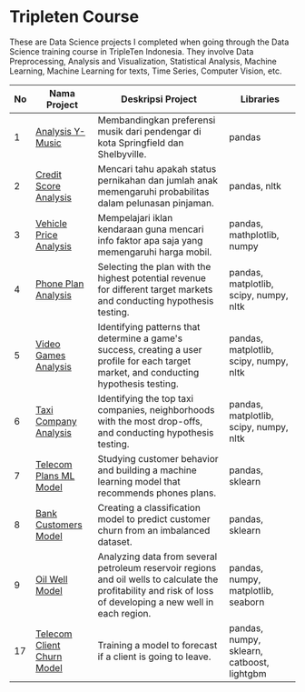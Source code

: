 # Tripleten Course

These are Data Science projects I completed when going through the Data Science training course in TripleTen Indonesia. They involve Data Preprocessing, Analysis and Visualization, Statistical Analysis, Machine Learning, Machine Learning for texts, Time Series, Computer Vision, etc.

| No  |Nama Project                  | Deskripsi Project                          | Libraries |
|----|-----------------------------|------------------------------------------|------------|
| 1  | [Analysis Y-Music](https://github.com/Iskandar2312/Tripleten-Course/tree/Project-1) | Membandingkan preferensi musik dari pendengar di kota Springfield dan Shelbyville. | pandas |
| 2  |[Credit Score Analysis](https://github.com/Iskandar2312/Tripleten-Course/tree/Project-2) | Mencari tahu apakah status pernikahan dan jumlah anak memengaruhi probabilitas dalam pelunasan pinjaman.        | pandas, nltk |
| 3  |[Vehicle Price Analysis](https://github.com/Iskandar2312/Tripleten-Course/tree/Project-3)| Mempelajari iklan kendaraan guna mencari info faktor apa saja yang memengaruhi harga mobil. | pandas, mathplotlib, numpy |
| 4  |[Phone Plan Analysis](https://github.com/Iskandar2312/Tripleten-Course/tree/Project-4)| Selecting the plan with the highest potential revenue for different target markets and conducting hypothesis testing. | pandas, matplotlib, scipy, numpy, nltk |
| 5  |[Video Games Analysis](https://github.com/Iskandar2312/Tripleten-Course/tree/Project-5)| Identifying patterns that determine a game's success, creating a user profile for each target market, and conducting hypothesis testing. | pandas, matplotlib, scipy, numpy, nltk |
| 6  |[Taxi Company Analysis](https://github.com/Iskandar2312/Tripleten-Course/tree/Project-6)| Identifying the top taxi companies, neighborhoods with the most drop-offs, and conducting hypothesis testing. | pandas, matplotlib, scipy, numpy, nltk |
| 7  |[Telecom Plans ML Model](https://github.com/Iskandar2312/Tripleten-Course/tree/Project-7)| Studying customer behavior and building a machine learning model that recommends phones plans. | pandas, sklearn |
| 8  |[Bank Customers Model](https://github.com/Iskandar2312/Tripleten-Course/tree/Project-8)| Creating a classification model to predict customer churn from an imbalanced dataset. | pandas, sklearn |
| 9  |[Oil Well Model](https://github.com/Iskandar2312/Tripleten-Course/tree/Project-9)| Analyzing data from several petroleum reservoir regions and oil wells to calculate the profitability and risk of loss of developing a new well in each region. | pandas, numpy, matplotlib, seaborn |
| 17  |[Telecom Client Churn Model](https://github.com/Iskandar2312/Tripleten-Course/tree/Final-Project)| Training a model to forecast if a client is going to leave. | pandas, numpy, sklearn, catboost, lightgbm |


